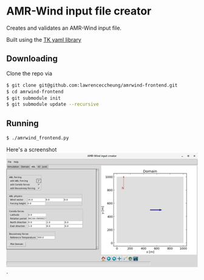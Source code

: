 # AMR-Wind input file creator

Creates and validates an AMR-Wind input file.  

Built using the [TK yaml library](https://github.com/lawrenceccheung/tkyamlgui)

## Downloading 
Clone the repo via
```bash
$ git clone git@github.com:lawrenceccheung/amrwind-frontend.git
$ cd amrwind-frontend
$ git submodule init
$ git submodule update --recursive
```
## Running
```bash
$ ./amrwind_frontend.py
```

Here's a screenshot
![screenshot](AMRWind-input.png).
